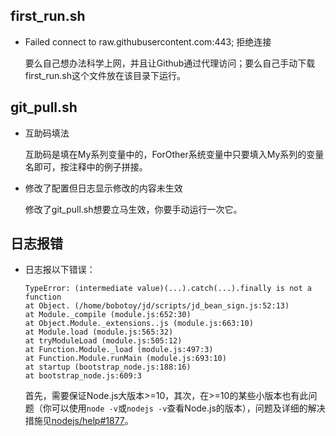## first_run.sh

- Failed connect to raw.githubusercontent.com:443; 拒绝连接

    要么自己想办法科学上网，并且让Github通过代理访问；要么自己手动下载first_run.sh这个文件放在该目录下运行。

## git_pull.sh

- 互助码填法

    互助码是填在My系列变量中的，ForOther系统变量中只要填入My系列的变量名即可，按注释中的例子拼接。
    
- 修改了配置但日志显示修改的内容未生效

    修改了git_pull.sh想要立马生效，你要手动运行一次它。

## 日志报错

- 日志报以下错误：
    ```
    TypeError: (intermediate value)(...).catch(...).finally is not a function
    at Object. (/home/bobotoy/jd/scripts/jd_bean_sign.js:52:13)
    at Module._compile (module.js:652:30)
    at Object.Module._extensions..js (module.js:663:10)
    at Module.load (module.js:565:32)
    at tryModuleLoad (module.js:505:12)
    at Function.Module._load (module.js:497:3)
    at Function.Module.runMain (module.js:693:10)
    at startup (bootstrap_node.js:188:16)
    at bootstrap_node.js:609:3
    ```
    首先，需要保证Node.js大版本>=10，其次，在>=10的某些小版本也有此问题（你可以使用`node -v`或`nodejs -v`查看Node.js的版本），问题及详细的解决措施见[nodejs/help#1877](https://github.com/nodejs/help/issues/1877)。

